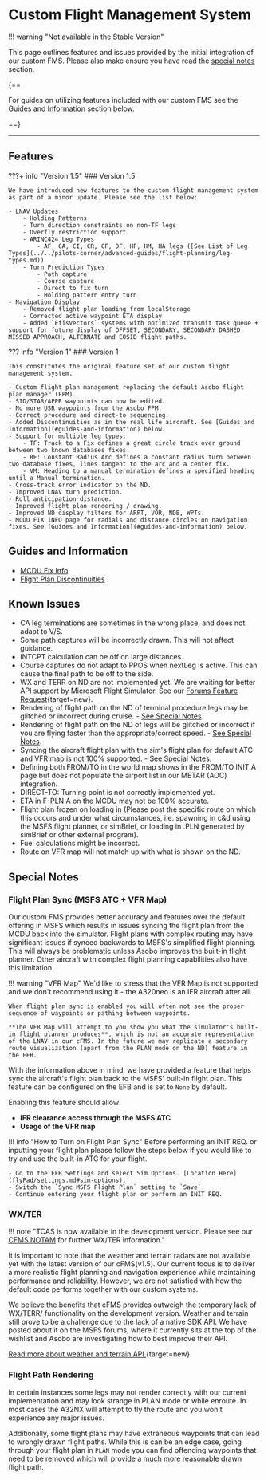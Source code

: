 <link rel="stylesheet" href="/../../stylesheets/reported-issues.css">

# Custom Flight Management System

!!! warning "Not available in the Stable Version"

This page outlines features and issues provided by the initial integration of our custom FMS. Please also make ensure you have read the [special notes](#special-notes) section.

{==

For guides on utilizing features included with our custom FMS see the [Guides and Information](#guides-and-information) section below.

==}

---

## Features

???+ info "Version 1.5"
    ### Version 1.5

    We have introduced new features to the custom flight management system as part of a minor update. Please see the list below:

    - LNAV Updates
        - Holding Patterns
        - Turn direction constraints on non-TF legs
        - Overfly restriction support
        - ARINC424 Leg Types
            - AF, CA, CI, CR, CF, DF, HF, HM, HA legs ([See List of Leg Types](../../pilots-corner/advanced-guides/flight-planning/leg-types.md))
        - Turn Prediction Types
            - Path capture
            - Course capture
            - Direct to fix turn
            - Holding pattern entry turn
    - Navigation Display
        - Removed flight plan loading from localStorage
        - Corrected active waypoint ETA display
        - Added `EfisVectors` systems with optimized transmit task queue + support for future display of OFFSET, SECONDARY, SECONDARY DASHED, MISSED APPROACH, ALTERNATE and EOSID flight paths.

??? info "Version 1"
    ### Version 1

    This constitutes the original feature set of our custom flight management system.
        
    - Custom flight plan management replacing the default Asobo flight plan manager (FPM).
    - SID/STAR/APPR waypoints can now be edited.
    - No more USR waypoints from the Asobo FPM.
    - Correct procedure and direct-to sequencing.
    - Added Discontinuities as in the real life aircraft. See [Guides and Information](#guides-and-information) below.
    - Support for multiple leg types:
        - TF: Track to a Fix defines a great circle track over ground between two known databases fixes.
        - RF: Constant Radius Arc defines a constant radius turn between two database fixes, lines tangent to the arc and a center fix.
        - VM: Heading to a manual termination defines a specified heading until a Manual termination.
    - Cross-track error indicator on the ND.
    - Improved LNAV turn prediction.
    - Roll anticipation distance.
    - Improved flight plan rendering / drawing.
    - Improved ND display filters for ARPT, VOR, NDB, WPTs.
    - MCDU FIX INFO page for radials and distance circles on navigation fixes. See [Guides and Information](#guides-and-information) below.

## Guides and Information

- [MCDU Fix Info](../../pilots-corner/advanced-guides/flight-planning/fixinfo.md)
- [Flight Plan Discontinuities](../../pilots-corner/beginner-guide/preparing-mcdu.md#discontinuity)

## Known Issues

- CA leg terminations are sometimes in the wrong place, and does not adapt to V/S.
- Some path captures will be incorrectly drawn. This will not affect guidance.
- INTCPT calculation can be off on large distances.
- Course captures do not adapt to PPOS when nextLeg is active. This can cause the final path to be off to the side.
- WX and TERR on ND are not implemented yet. We are waiting for better API support by Microsoft Flight Simulator. See our [Forums Feature Request](https://forums.flightsimulator.com/t/implement-weather-and-terrain-api-s-for-aircraft-developers-to-implement-accurate-radar-predictive-windshear-egpws-and-metar-wind-uplink/442016){target=new}.
- Rendering of flight path on the ND of terminal procedure legs may be glitched or incorrect during cruise. - [See Special Notes](../feature-guides/cFMS.md#flight-path-rendering).
- Rendering of flight path on the ND of legs will be glitched or incorrect if you are flying faster than the appropriate/correct speed. - [See Special Notes](../feature-guides/cFMS.md#flight-path-rendering).
- Syncing the aircraft flight plan with the sim's flight plan for default ATC and VFR map is not 100% supported. - [See Special Notes](../feature-guides/cFMS.md#flight-plan-sync-msfs-atc--vfr-map).
- Defining both FROM/TO in the world map shows in the FROM/TO INIT A page but does not populate the airport list in our METAR (AOC) integration.
- DIRECT-TO: Turning point is not correctly implemented yet.
- ETA in F-PLN A on the MCDU may not be 100% accurate.
- Flight plan frozen on loading in (Please post the specific route on which this occurs and under what circumstances, i.e. spawning in c&d using the MSFS flight planner, or simBrief, or loading in .PLN generated by simBrief or other external program).
- Fuel calculations might be incorrect.
- Route on VFR map will not match up with what is shown on the ND.

## Special Notes

### Flight Plan Sync (MSFS ATC + VFR Map)

Our custom FMS provides better accuracy and features over the default offering in MSFS which results in issues syncing the flight plan from the MCDU back into the simulator. Flight plans with complex routing may have significant issues if synced backwards to MSFS's simplified flight planning. This will always be problematic unless Asobo improves the built-in flight planner. Other aircraft with complex flight planning capabilities also have this limitation.

!!! warning "VFR Map"
    We'd like to stress that the VFR Map is not supported and we don't recommend using it - the A320neo is an IFR aircraft after all.

    When flight plan sync is enabled you will often not see the proper sequence of waypoints or pathing between waypoints. 

    **The VFR Map will attempt to you show you what the simulator's built-in flight planner produces**, which is not an accurate representation of the LNAV in our cFMS. In the future we may replicate a secondary route visualization (apart from the PLAN mode on the ND) feature in the EFB.

With the information above in mind, we have provided a feature that helps sync the aircraft's flight plan back to the MSFS' built-in flight plan. This feature can be configured on the EFB and is set to `None` by default.

Enabling this feature should allow:

- **IFR clearance access through the MSFS ATC**
- **Usage of the VFR map**

!!! info "How to Turn on Flight Plan Sync"
     Before performing an INIT REQ. or inputting your flight plan please follow the steps below if you would like to try and use the built-in ATC for your flight.

    - Go to the EFB Settings and select Sim Options. [Location Here](flyPad/settings.md#sim-options).
    - Switch the `Sync MSFS Flight Plan` setting to `Save`.
    - Continue entering your flight plan or perform an INIT REQ.

### WX/TER

!!! note "TCAS is now available in the development version. Please see our [CFMS NOTAM](https://flybywiresim.com/notams/cfms/) for further WX/TER information."

It is important to note that the weather and terrain radars are not available yet with the latest version of our cFMS(v1.5). Our current focus is to deliver a more realistic flight planning and navigation experience while maintaining performance and reliability. However, we are not satisfied with how the default code performs together with our custom systems.

We believe the benefits that cFMS provides outweigh the temporary lack of WX/TERR/ functionality on the development version. Weather and terrain still prove to be a challenge due to the lack of a native SDK API. We have posted about it on the MSFS forums, where it currently sits at the top of the wishlist and Asobo are investigating how to best improve their API.

[Read more about weather and terrain API.](https://forums.flightsimulator.com/t/implement-weather-and-terrain-api-s-for-aircraft-developers-to-implement-accurate-radar-predictive-windshear-egpws-and-metar-wind-uplink/442016){target=new}

### Flight Path Rendering

In certain instances some legs may not render correctly with our current implementation and may look strange in PLAN mode or while enroute. In most cases the A32NX will attempt to fly the route and you won't experience any major issues.

Additionally, some flight plans may have extraneous waypoints that can lead to wrongly drawn flight paths. While this is can be an edge case, going through your flight plan in `PLAN` mode you can find offending waypoints that need to be removed which will provide a much more reasonable drawn flight path.
